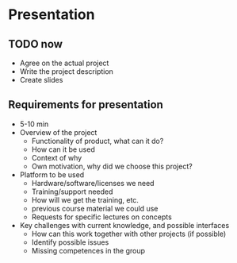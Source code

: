 # Presentation

## TODO now
- Agree on the actual project
- Write the project description
- Create slides



## Requirements for presentation
- 5-10 min
- Overview of the project
    - Functionality of product, what can it do?
    - How can it be used
    - Context of why
    - Own motivation, why did we choose this project?
- Platform to be used
    - Hardware/software/licenses we need
    - Training/support needed
    - How will we get the training, etc.
    - previous course material we could use
    - Requests for specific lectures on concepts
- Key challenges with current knowledge, and possible interfaces
    - How can this work together with other projects (if possible)
    - Identify possible issues
    - Missing competences in the group




